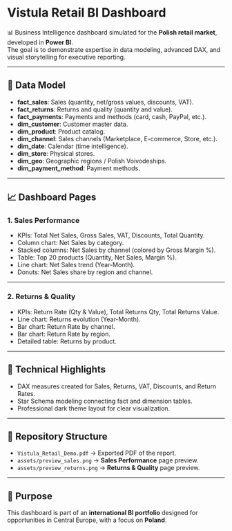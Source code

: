# Vistula Retail BI Dashboard

📊 Business Intelligence dashboard simulated for the **Polish retail market**, developed in **Power BI**.  
The goal is to demonstrate expertise in data modeling, advanced DAX, and visual storytelling for executive reporting.

---

## 🔎 Data Model
- **fact_sales**: Sales (quantity, net/gross values, discounts, VAT).  
- **fact_returns**: Returns and quality (quantity and value).  
- **fact_payments**: Payments and methods (card, cash, PayPal, etc.).  
- **dim_customer**: Customer master data.  
- **dim_product**: Product catalog.  
- **dim_channel**: Sales channels (Marketplace, E-commerce, Store, etc.).  
- **dim_date**: Calendar (time intelligence).  
- **dim_store**: Physical stores.  
- **dim_geo**: Geographic regions / Polish Voivodeships.  
- **dim_payment_method**: Payment methods.

---

## 📈 Dashboard Pages

### 1. **Sales Performance**
- KPIs: Total Net Sales, Gross Sales, VAT, Discounts, Total Quantity.  
- Column chart: Net Sales by category.  
- Stacked columns: Net Sales by channel (colored by Gross Margin %).  
- Table: Top 20 products (Quantity, Net Sales, Margin %).  
- Line chart: Net Sales trend (Year-Month).  
- Donuts: Net Sales share by region and channel.  

---

### 2. **Returns & Quality**
- KPIs: Return Rate (Qty & Value), Total Returns Qty, Total Returns Value.  
- Line chart: Returns evolution (Year-Month).  
- Bar chart: Return Rate by channel.  
- Bar chart: Return Rate by region.  
- Detailed table: Returns by product.  

---

## 🎯 Technical Highlights
- DAX measures created for Sales, Returns, VAT, Discounts, and Return Rates.  
- Star Schema modeling connecting fact and dimension tables.  
- Professional dark theme layout for clear visualization.  

---

## 📂 Repository Structure
- `Vistula_Retail_Demo.pdf` → Exported PDF of the report.  
- `assets/preview_sales.png` → **Sales Performance** page preview.  
- `assets/preview_returns.png` → **Returns & Quality** page preview.  

---

## 🚀 Purpose
This dashboard is part of an **international BI portfolio** designed for opportunities in Central Europe, with a focus on **Poland**.
